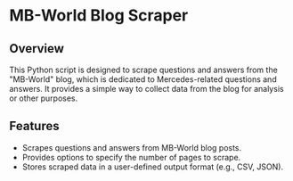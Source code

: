 # MB-World Blog Scraper

## Overview
This Python script is designed to scrape questions and answers from the "MB-World" blog, which is dedicated to Mercedes-related questions and answers. It provides a simple way to collect data from the blog for analysis or other purposes.

## Features
- Scrapes questions and answers from MB-World blog posts.
- Provides options to specify the number of pages to scrape.
- Stores scraped data in a user-defined output format (e.g., CSV, JSON).

  
